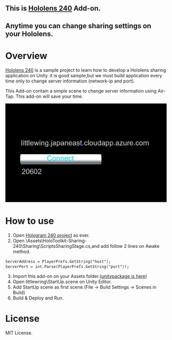 ## This is [Hololens 240](https://developer.microsoft.com/ja-jp/windows/holographic/holograms_240) Add-on.
## Anytime you can change sharing settings on your Hololens.

# Overview
[Hololens 240](https://developer.microsoft.com/ja-jp/windows/holographic/holograms_240)  is a sample project to learn how to develop a Hololens sharing application on Unity.
it is good sample,but we must build application every time only to change server information (network-ip and port).

This Add-on contain a simple scene to change server information using Air-Tap.
This add-on will save your time.

![Start up scene](External/readmeimage.jpg)

# How to use

1. Open [Hologram 240  project](https://developer.microsoft.com/ja-jp/windows/holographic/holograms_240) as ever.
2. Open \Assets\HoloToolkit-Sharing-240\Sharing\ScriptsSharingStage.cs,and add follow 2 lines on Awake method.
 ```
 ServerAddress = PlayerPrefs.GetString("host");
 ServerPort = int.Parse(PlayerPrefs.GetString("port"));
 ```
3. Import this add-on on your Assets folder.([unitypackage is
here](External/StartupSceneFor240.unitypackage))
4. Open littlewring\StartUp.scene on Unity Editor.
5. Add StartUp scene as first scene.(File -> Build Settings -> Scenes in Build)
6. Build & Deploy and Run.

# License
MIT License.
